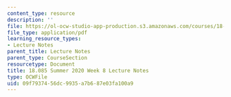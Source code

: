 ```yaml
---
content_type: resource
description: ''
file: https://ol-ocw-studio-app-production.s3.amazonaws.com/courses/18-085-computational-science-and-engineering-i-summer-2020/09f7937456dc9935a7b687e03fa100a9_MIT18_085Summer20_lec_w8.pdf
file_type: application/pdf
learning_resource_types:
- Lecture Notes
parent_title: Lecture Notes
parent_type: CourseSection
resourcetype: Document
title: 18.085 Summer 2020 Week 8 Lecture Notes
type: OCWFile
uid: 09f79374-56dc-9935-a7b6-87e03fa100a9
---
```

